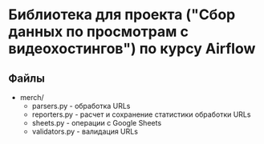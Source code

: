 # Библиотека для проекта ("Сбор данных по просмотрам с видеохостингов") по курсу Airflow  
## Файлы
- merch/ 
  - parsers.py - обработка URLs
  - reporters.py - расчет и сохранение статистики обработки URLs
  - sheets.py - операции с Google Sheets
  - validators.py - валидация URLs
